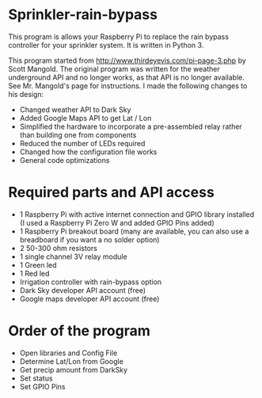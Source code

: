 # Sprinkler-rain-bypass
This program is allows your Raspberry Pi to replace the rain bypass controller for your sprinkler system. It is written in Python 3.

This program started from http://www.thirdeyevis.com/pi-page-3.php by Scott Mangold. The original program was written for the weather underground
API and no longer works, as that API is no longer available. See Mr. Mangold's page for instructions. I made the following changes to his design:
- Changed weather API to Dark Sky
- Added Google Maps API to get Lat / Lon
- Simplified the hardware to incorporate a pre-assembled relay rather than building one from components
- Reduced the number of LEDs required
- Changed how the configuration file works
- General code optimizations

# Required parts and API access
- 1 Raspberry Pi with active internet connection and GPIO library installed (I used a Raspberry Pi Zero W and added GPIO Pins added)
- 1 Raspberry Pi breakout board (many are available, you can also use a breadboard if you want a no solder option)
- 2 50-300 ohm resistors
- 1 single channel 3V relay module
- 1 Green led
- 1 Red led
- Irrigation controller with rain-bypass option
- Dark Sky developer API account (free)
- Google maps developer API account (free)

# Order of the program
- Open libraries and Config File
- Determine Lat/Lon from Google
- Get precip amount from DarkSky
- Set status
- Set GPIO Pins